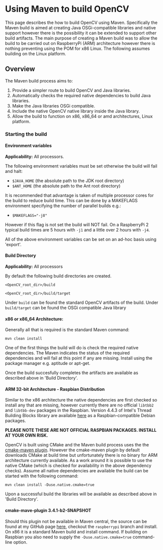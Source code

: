 # Using Maven to build OpenCV

This page describes the how to build OpenCV using Maven. Specifically the Maven build is aimed at creating Java OSGi-compatible libraries and native support however there is the possibility it can be extended to support other build artifacts. The main purpose of creating a Maven build was to allow the build to be carried out on RaspberryPi (ARM) architecture however there is nothing preventing using the POM for x86 Linux. The following assumes building on the Linux platform.

## Overview
The Maven build process aims to:
  1. Provide a simpler route to build OpenCV and Java libraries.
  2. Automatically checks the required native dependencies to build Java libraries.
  3. Make the Java libraries OSGi compatible.
  4. Include the native OpenCV native library inside the Java library.
  5. Allow the build to function on x86, x86_64 or amd architectures, Linux platform.

### Starting the build
#### Environment variables
**Applicability:** All processors.

   The following environment variables must be set otherwise the build will fail and halt:

   * `$JAVA_HOME` (the absolute path to the JDK root directory)
   * `$ANT_HOME` (the absolute path to the Ant root directory)

It is recommended that advantage is taken of multiple processor cores for the build to reduce build time. This can be done by a MAKEFLAGS environment specifying the number of parallel builds e.g.:

   * `$MAKEFLAGS="-j8"`

However if this flag is not set the build will NOT fail. On a RaspberryPi 2 typical build times are 5 hours with `-j1` and a little over 2 hours with `-j4`.

All of the above environment variables can be set on an ad-hoc basis using 'export'.
#### Build Directory
**Applicability:** All processors

By default the following build directories are created.

`<OpenCV_root_dir>/build`

`<OpenCV_root_dir>/build/target`

Under `build` can be found the standard OpenCV artifacts of the build. Under `build/target` can be found the OSGi compatible Java library
#### x86 or x86_64 Architecture:
Generally all that is required is the standard Maven command:

`mvn clean install`

One of the first things the build will do is check the required native dependencies. The Maven indicates the status of the required dependencies and will fail at this point if any are missing. Install using the package manager e.g. aptitude or apt-get.

Once the build succesfully completes the artifacts are available as described above in 'Build Directory'.

#### ARM 32-bit Architecture - Raspbian Distribution
Similar to the x86 architecture the native dependencies are first checked so install any that are missing, however currently there are no official `libtbb2` and `libtbb-dev` packages in the Raspbian. Version 4.4.3 of Intel's Thread Building Blocks library are available [here](http://http://www.javatechnics.com/thread-building-blocks-tbb-4-4-3-for-raspbian) as a Raspbian-compatible Debian packages.

**PLEASE NOTE THESE ARE NOT OFFICIAL RASPBIAN PACKAGES. INSTALL AT YOUR OWN RISK.**

OpenCV is built using CMake and the Maven build process uses the the [cmake-maven plugin](https://github.com/cmake-maven-project/cmake-maven-project). However the cmake-maven plugin by default downloads CMake at build time but unfortunately there is no binary for ARM architecture currently available. As a work around it is possible to use the native CMake (which is checked for availability in the above dependency checks). Assume all native dependencies are available the build can be started with the following command:

`mvn clean install -Duse.native.cmake=true`

Upon a successful build the libraries will be available as described above in 'Build Directory'.

#### cmake-mave-plugin 3.4.1-b2-SNAPSHOT
Should this plugin not be available in Maven central, the source can be found at my GitHub page [here](https://github.com/jtkb/cmake-maven-project), checkout the `raspberrypi` branch and install. On x86 it is a standard Maven build and install command. If building on Raspbian you also need to supply the `-Duse.native.cmake=true` command-line option.

